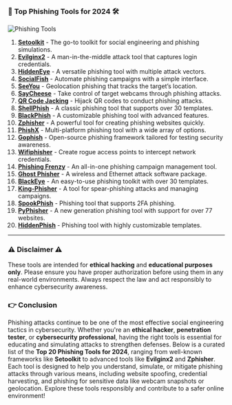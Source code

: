 ### 🌟 **Top Phishing Tools for 2024** 🛠️

![Phishing Tools]([https://media.tenor.com/SRy6HR5ibvsAAAAM/phishing-phisher.gif](https://cdn.glitch.com/5975523e-6b65-47f8-9861-17f774ef4f18%2FCyber-News-Rundown_PhishingEmail_800x4001.gif?1556637111264))

1. **[Setoolkit](https://github.com/trustedsec/social-engineer-toolkit)** - The go-to toolkit for social engineering and phishing simulations.
2. **[Evilginx2](https://github.com/kgretzky/evilginx)** - A man-in-the-middle attack tool that captures login credentials.
3. **[HiddenEye](https://github.com/DarkSecDevelopers/HiddenEye-Legacy)** - A versatile phishing tool with multiple attack vectors.
4. **[SocialFish](https://github.com/UndeadSec/SocialFish)** - Automate phishing campaigns with a simple interface.
5. **[SeeYou](https://github.com/Viralmaniar/I-See-You)** - Geolocation phishing that tracks the target’s location.
6. **[SayCheese](https://github.com/hangetzzu/saycheese)** - Take control of target webcams through phishing attacks.
7. **[QR Code Jacking](https://github.com/cryptedwolf/ohmyqr)** - Hijack QR codes to conduct phishing attacks.
8. **[ShellPhish](https://github.com/An0nUD4Y/shellphish)** - A classic phishing tool that supports over 30 templates.
9. **[BlackPhish](https://github.com/iinc0gnit0/BlackPhish)** - A customizable phishing tool with advanced features.
10. **[Zphisher](https://github.com/htr-tech/zphisher)** - A powerful tool for creating phishing websites quickly.
11. **[PhishX](https://github.com/thelinuxchoice/PhishX)** - Multi-platform phishing tool with a wide array of options.
12. **[Gophish](https://github.com/gophish/gophish)** - Open-source phishing framework tailored for testing security awareness.
13. **[Wifiphisher](https://github.com/wifiphisher/wifiphisher)** - Create rogue access points to intercept network credentials.
14. **[Phishing Frenzy](https://github.com/pentestgeek/phishing-frenzy)** - An all-in-one phishing campaign management tool.
15. **[Ghost Phisher](https://github.com/savio-code/ghost-phisher)** - A wireless and Ethernet attack software package.
16. **[BlackEye](https://github.com/thelinuxchoice/blackeye)** - An easy-to-use phishing toolkit with over 30 templates.
17. **[King-Phisher](https://github.com/rsmusllp/king-phisher)** - A tool for spear-phishing attacks and managing campaigns.
18. **[SpookPhish](https://github.com/technowlogy/spookphish)** - Phishing tool that supports 2FA phishing.
19. **[PyPhisher](https://github.com/KasRoudra/PyPhisher)** - A new generation phishing tool with support for over 77 websites.
20. **[HiddenPhish](https://github.com/HiddenPhish/HiddenPhish)** - Phishing tool with highly customizable templates.

---

### ⚠️ **Disclaimer** ⚠️

These tools are intended for **ethical hacking** and **educational purposes only**. Please ensure you have proper authorization before using them in any real-world environments. Always respect the law and act responsibly to enhance cybersecurity awareness.

### 👉 Conclusion 

Phishing attacks continue to be one of the most effective social engineering tactics in cybersecurity. Whether you're an **ethical hacker**, **penetration tester**, or **cybersecurity professional**, having the right tools is essential for educating and simulating attacks to strengthen defenses. Below is a curated list of the **Top 20 Phishing Tools for 2024**, ranging from well-known frameworks like **Setoolkit** to advanced tools like **Evilginx2** and **Zphisher**. Each tool is designed to help you understand, simulate, or mitigate phishing attacks through various means, including website spoofing, credential harvesting, and phishing for sensitive data like webcam snapshots or geolocation. Explore these tools responsibly and contribute to a safer online environment!
